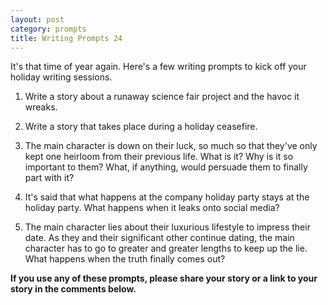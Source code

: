 ```yaml
---
layout: post
category: prompts
title: Writing Prompts 24
---
```


It's that time of year again. Here's a few writing prompts to kick off your holiday writing sessions.

<!--excerpt-->

1. Write a story about a runaway science fair project and the havoc it wreaks.

2. Write a story that takes place during a holiday ceasefire.

3. The main character is down on their luck, so much so that they've only kept one heirloom from their previous life. What is it? Why is it so important to them? What, if anything, would persuade them to finally part with it?

4. It's said that what happens at the company holiday party stays at the holiday party. What happens when it leaks onto social media?

5. The main character lies about their luxurious lifestyle to impress their date. As they and their significant other continue dating, the main character has to go to greater and greater lengths to keep up the lie. What happens when the truth finally comes out?

**If you use any of these prompts, please share your story or a link to your story in the comments below.**

